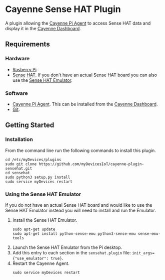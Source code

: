 # Cayenne Sense HAT Plugin
A plugin allowing the [Cayenne Pi Agent](https://github.com/myDevicesIoT/Cayenne-Agent) to access Sense HAT data and display it in the [Cayenne Dashboard](https://cayenne.mydevices.com).

## Requirements
### Hardware
* [Rasberry Pi](https://www.raspberrypi.org).
* [Sense HAT](https://www.raspberrypi.org/products/sense-hat/). If you don't have an actual Sense HAT board you can also use the [Sense HAT Emulator](https://sense-emu.readthedocs.io/en/v1.1/).

### Software
* [Cayenne Pi Agent](https://github.com/myDevicesIoT/Cayenne-Agent). This can be installed from the [Cayenne Dashboard](https://cayenne.mydevices.com).
* [Git](https://git-scm.com/).

## Getting Started
### Installation
From the command line run the following commands to install this plugin.
```
cd /etc/myDevices/plugins
sudo git clone https://github.com/myDevicesIoT/cayenne-plugin-sensehat.git
cd sensehat
sudo python3 setup.py install
sudo service myDevices restart
```

### Using the Sense HAT Emulator
If you do not have an actual Sense HAT board and would like to use the Sense HAT Emulator instead you will need to install and run the Emulator.
1. Install the Sense HAT Emulator.
   ```
   sudo apt-get update
   sudo apt-get install python-sense-emu python3-sense-emu sense-emu-tools
   ```
2. Launch the Sense HAT Emulator from the Pi desktop.
3. Add this entry to each section in the `sensehat.plugin` file: `init_args={"use_emulator": true}`.
4. Restart the Cayenne Agent.
   ```
   sudo service myDevices restart
   ```
